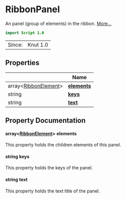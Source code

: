 # RibbonPanel

An panel (group of elements) in the ribbon. [More...](#detailed-description)

```qml
import Script 1.0
```

<table>
<tr><td>Since:</td><td>Knut 1.0</td></tr>
</table>

## Properties

| | Name |
|-|-|
|array<[RibbonElement](../script/ribbonelement.md)>|**[elements](#elements)**|
|string|**[keys](#keys)**|
|string|**[text](#text)**|

## Property Documentation

#### <a name="elements"></a>array<[RibbonElement](../script/ribbonelement.md)> **elements**

This property holds the children elements of this panel.

#### <a name="keys"></a>string **keys**

This property holds the keys of the panel.

#### <a name="text"></a>string **text**

This property holds the text title of the panel.
